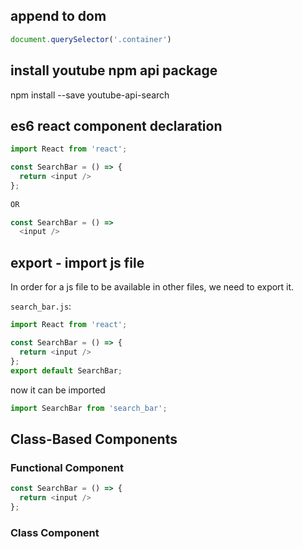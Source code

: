 
## append to dom
```javascript 
document.querySelector('.container')
```

## install youtube npm api package
npm install --save youtube-api-search

## es6 react component declaration
```javascript
import React from 'react';

const SearchBar = () => {
  return <input />
};
  
OR

const SearchBar = () => 
  <input />
```

## export - import js file

In order for a js file to be available in other files, we need to export it.

`search_bar.js`:

```javascript
import React from 'react';

const SearchBar = () => {
  return <input />
};
export default SearchBar;
```

now it can be imported 

```javascript
import SearchBar from 'search_bar';
```

## Class-Based Components

### Functional Component

```javascript
const SearchBar = () => {
  return <input />
};
```

### Class Component

